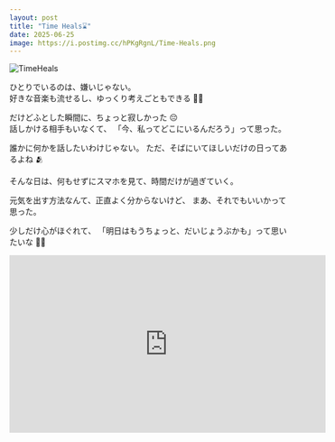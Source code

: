 ```yaml
---
layout: post
title: "Time Heals⌛"
date: 2025-06-25
image: https://i.postimg.cc/hPKgRgnL/Time-Heals.png
---
```


![TimeHeals](https://i.postimg.cc/hPKgRgnL/Time-Heals.png)

ひとりでいるのは、嫌いじゃない。  
好きな音楽も流せるし、ゆっくり考えごともできる 🎵💭

だけどふとした瞬間に、ちょっと寂しかった 😔  
話しかける相手もいなくて、
「今、私ってどこにいるんだろう」って思った。

誰かに何かを話したいわけじゃない。
ただ、そばにいてほしいだけの日ってあるよね 🫂

そんな日は、何もせずにスマホを見て、時間だけが過ぎていく。

元気を出す方法なんて、正直よく分からないけど、
まあ、それでもいいかって思った。

少しだけ心がほぐれて、
「明日はもうちょっと、だいじょうぶかも」って思いたいな 🌈✨

<iframe width="560" height="315" src="https://www.youtube.com/embed/YjR1SGUR9UU?si=NxtrXWHRTC0maix1" title="YouTube video player" frameborder="0" allow="accelerometer; autoplay; clipboard-write; encrypted-media; gyroscope; picture-in-picture; web-share" referrerpolicy="strict-origin-when-cross-origin" allowfullscreen></iframe>
